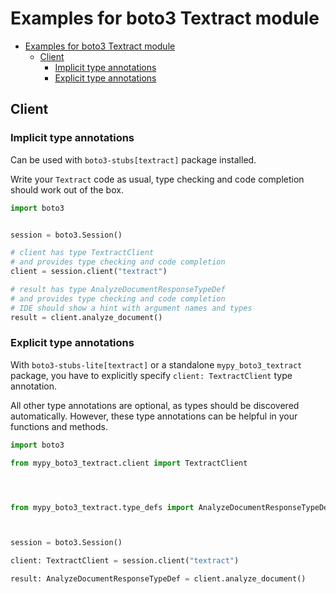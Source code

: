 <a id="examples-for-boto3-textract-module"></a>

# Examples for boto3 Textract module

- [Examples for boto3 Textract module](#examples-for-boto3-textract-module)
  - [Client](#client)
    - [Implicit type annotations](#implicit-type-annotations)
    - [Explicit type annotations](#explicit-type-annotations)

<a id="client"></a>

## Client

<a id="implicit-type-annotations"></a>

### Implicit type annotations

Can be used with `boto3-stubs[textract]` package installed.

Write your `Textract` code as usual, type checking and code completion should
work out of the box.

```python
import boto3


session = boto3.Session()

# client has type TextractClient
# and provides type checking and code completion
client = session.client("textract")

# result has type AnalyzeDocumentResponseTypeDef
# and provides type checking and code completion
# IDE should show a hint with argument names and types
result = client.analyze_document()
```

<a id="explicit-type-annotations"></a>

### Explicit type annotations

With `boto3-stubs-lite[textract]` or a standalone `mypy_boto3_textract`
package, you have to explicitly specify `client: TextractClient` type
annotation.

All other type annotations are optional, as types should be discovered
automatically. However, these type annotations can be helpful in your functions
and methods.

```python
import boto3

from mypy_boto3_textract.client import TextractClient




from mypy_boto3_textract.type_defs import AnalyzeDocumentResponseTypeDef



session = boto3.Session()

client: TextractClient = session.client("textract")

result: AnalyzeDocumentResponseTypeDef = client.analyze_document()
```
